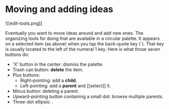 # Moving and adding ideas

![[edit-tools.png]]

Eventually you want to move ideas around and add new ones. The organizing tools for doing that are available in a circular palette. It appears on a selected item (as above) when you tap the back-quote key (\`). That key is usually located to the left of the numeral 1 key. Here is what those seven buttons do:

- 'X' button in the center: dismiss the palette.
- Trash can button: **delete** the item.
- Plus buttons:
	- Right-pointing: add a **child**.
	- Left-pointing: add a **parent** and [[select]] it.
- Minus button: deleting a parent.
- Upward-pointing button containing a small dot: browse multiple parents.
- Three-dot ellipsis: <under construction>.